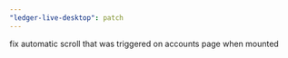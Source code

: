 ```yaml
---
"ledger-live-desktop": patch
---
```


fix automatic scroll that was triggered on accounts page when mounted
